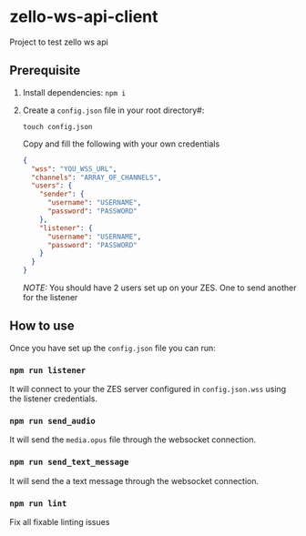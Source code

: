 # zello-ws-api-client

Project to test zello ws api

## Prerequisite 
1. Install dependencies: `npm i`
1. Create a `config.json` file in your root directory#:
    ```
    touch config.json
    ```
    Copy and fill the following with your own credentials

    ```json
    {
      "wss": "YOU_WSS_URL",
      "channels": "ARRAY_OF_CHANNELS",
      "users": {
        "sender": {
          "username": "USERNAME",
          "password": "PASSWORD"
        },
        "listener": {
          "username": "USERNAME",
          "password": "PASSWORD"
        }
      }
    }
    ```

    _NOTE:_ You should have 2 users set up on your ZES. One to send another for the listener

## How to use
Once you have set up the `config.json` file you can run:

### `npm run listener`
It will connect to your the ZES server configured in `config.json.wss` using the listener credentials. 

### `npm run send_audio`
It will send the `media.opus` file through the websocket connection. 

### `npm run send_text_message`
It will send the a text message through the websocket connection. 

### `npm run lint`
Fix all fixable linting issues